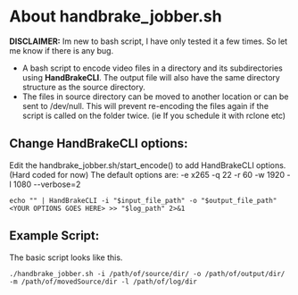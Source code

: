 # About handbrake_jobber.sh

**DISCLAIMER:** Im new to bash script, I have only tested it a few times. So let me know if there is any bug.

- A bash script to encode video files in a directory and its subdirectories using **HandBrakeCLI**. The output file will also have the same directory structure as the source directory.
- The files in source directory can be moved to another location or can be sent to /dev/null. This will prevent re-encoding the files again if the script is called on the folder twice. (ie If you schedule it with rclone etc)

## Change HandBrakeCLI options:

Edit the handbrake_jobber.sh/start_encode() to add HandBrakeCLI options. (Hard coded for now)
The default options are: -e x265 -q 22 -r 60 -w 1920 -l 1080 --verbose=2
```
echo "" | HandBrakeCLI -i "$input_file_path" -o "$output_file_path" <YOUR OPTIONS GOES HERE> >> "$log_path" 2>&1
```

## Example Script:

The basic script looks like this.
```
./handbrake_jobber.sh -i /path/of/source/dir/ -o /path/of/output/dir/ -m /path/of/movedSource/dir -l /path/of/log/dir
```

